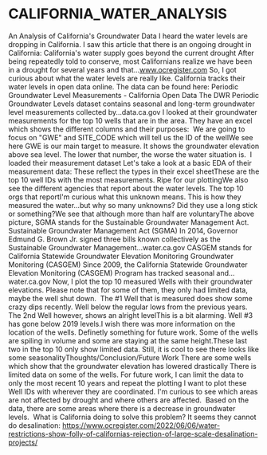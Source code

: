# CALIFORNIA_WATER_ANALYSIS

An Analysis of California's Groundwater Data
I heard the water levels are dropping in California. I saw this article that there is an ongoing drought in California:
California's water supply goes beyond the current drought
After being repeatedly told to conserve, most Californians realize we have been in a drought for several years and that…www.ocregister.com
So, I got curious about what the water levels are really like. California tracks their water levels in open data online. The data can be found here:
Periodic Groundwater Level Measurements - California Open Data
The DWR Periodic Groundwater Levels dataset contains seasonal and long-term groundwater level measurements collected by…data.ca.gov
I looked at their groundwater measurements for the top 10 wells that are in the area. They have an excel which shows the different columns and their purposes: 
We are going to focus on "GWE" and SITE_CODE which will tell us the ID of the wellWe see here GWE is our main target to measure. It shows the groundwater elevation above sea level. The lower that number, the worse the water situation is. 
I loaded their measurement dataset Let's take a look at a basic EDA of their measurement data:
These reflect the types in their excel sheetThese are the top 10 well IDs with the most measurements. Ripe for our plottingWe also see the different agencies that report about the water levels. The top 10 orgs that reportI'm curious what this unknown means. This is how they measured the water…but why so many unknowns? Did they use a long stick or something?We see that although more than half are voluntaryThe above picture, SGMA stands for the Sustainable Groundwater Management Act.
Sustainable Groundwater Management Act (SGMA)
In 2014, Governor Edmund G. Brown Jr. signed three bills known collectively as the Sustainable Groundwater Management…water.ca.gov
CASGEM stands for California Statewide Groundwater Elevation Monitoring
Groundwater Monitoring (CASGEM)
Since 2009, the California Statewide Groundwater Elevation Monitoring (CASGEM) Program has tracked seasonal and…water.ca.gov
Now, I plot the top 10 measured Wells with their groundwater elevations. Please note that for some of them, they only had limited data, maybe the well shut down. 
The #1 Well that is measured does show some crazy dips recently. Well below the regular lows from the previous years. The 2nd Well however, shows an alright levelThis is a bit alarming. Well #3 has gone below 2019 levels.I wish there was more information on the location of the wells. Definetly something for future work. Some of the wells are spiling in volume and some are staying at the same height.These last two in the top 10 only show limited data. Still, it is cool to see there looks like some seasonalityThoughts/Conclusion/Future Work
There are some wells which show that the groundwater elevation has lowered drastically
There is limited data on some of the wells. For future work, I can limit the data to only the most recent 10 years and repeat the plotting
I want to plot these Well IDs with wherever they are coordinated. I'm curious to see which areas are not affected by drought and where others are affected. 
Based on the data, there are some areas where there is a decrease in groundwater levels. 
What is California doing to solve this problem? It seems they cannot do desalination: https://www.ocregister.com/2022/06/06/water-restrictions-show-folly-of-californias-rejection-of-large-scale-desalination-projects/
